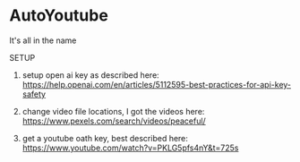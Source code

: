 # AutoYoutube
It's all in the name

SETUP
1. setup open ai key as described here:
https://help.openai.com/en/articles/5112595-best-practices-for-api-key-safety

2. change video file locations, I got the videos here:
https://www.pexels.com/search/videos/peaceful/

3. get a youtube oath key, best described here:
https://www.youtube.com/watch?v=PKLG5pfs4nY&t=725s

